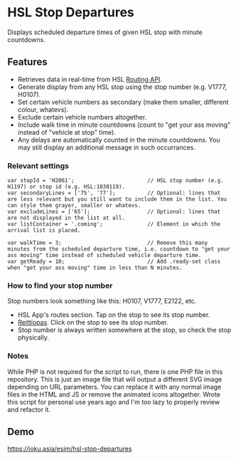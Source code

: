 # HSL Stop Departures

Displays scheduled departure times of given HSL stop with minute countdowns.

## Features
- Retrieves data in real-time from HSL [Routing API](https://digitransit.fi/en/developers/apis/1-routing-api/).
- Generate display from any HSL stop using the stop number (e.g. V1777, H0107).
- Set certain vehicle numbers as secondary (make them smaller, different colour, whatevs).
- Exclude certain vehicle numbers altogether.
- Include walk time in minute countdowns (count to "get your ass moving" instead of "vehicle at stop" time).
- Any delays are automatically counted in the minute countdowns. You may still display an additional message in such occurrances.

### Relevant settings
```
var stopId = 'H2061';                       // HSL stop number (e.g. H1197) or stop id (e.g. HSL:1030119). 
var secondaryLines = ['75', '77'];          // Optional: lines that are less relevant but you still want to include them in the list. You can style them grayer, smaller or whatevs.
var excludeLines = ['65'];                  // Optional: lines that are not displayed in the list at all.
var listContainer = '.coming';              // Element in which the arrival list is placed.

var walkTime = 3;                           // Remove this many minutes from the scheduled departure time, i.e. countdown to "get your ass moving" time instead of scheduled vehicle departure time.
var getReady = 10;                          // Add .ready-set class when "get your ass moving" time in less than N minutes.
```

### How to find your stop number

Stop numbers look something like this: H0107, V1777, E2122, etc.
- HSL App's routes section. Tap on the stop to see its stop number.
- [Reittiopas](https://reittiopas.hsl.fi). Click on the stop to see its stop number.
- Stop number is always written somewhere at the stop, so check the stop physically.

### Notes

While PHP is not required for the script to run, there is one PHP file in this repository. This is just an image file that will output a different SVG image depending on URL parameters. You can replace it with any normal image files in the HTML and JS or remove the animated icons altogether. Wrote this script for personal use years ago and I'm too lazy to properly review and refactor it.

## Demo

https://joku.asia/esim/hsl-stop-departures
